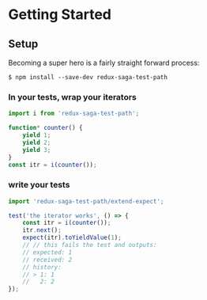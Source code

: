 # Getting Started

## Setup

Becoming a super hero is a fairly straight forward process:

```
$ npm install --save-dev redux-saga-test-path
```

### In your tests, wrap your iterators

```javascript
import i from 'redux-saga-test-path';

function* counter() {
    yield 1;
    yield 2;
    yield 3;
}
const itr = i(counter());
```

### write your tests

```javascript
import 'redux-saga-test-path/extend-expect';

test('the iterator works', () => {
    const itr = i(counter());
    itr.next();
    expect(itr).toYieldValue(1);
    // // this fails the test and outputs:
    // expected: 1
    // received: 2
    // history:
    // > 1: 1
    //   2: 2
});


```



